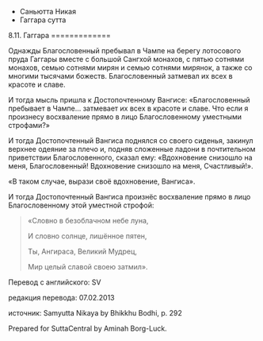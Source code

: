 









* Саньютта Никая
* Гаггара сутта


8\.11\. Гаггара
\=\=\=\=\=\=\=\=\=\=\=\=\=



Однажды Благословенный пребывал в Чампе на берегу лотосового пруда Гаггары вместе с большой Сангхой монахов, с пятью сотнями монахов, семью сотнями мирян и семью сотнями мирянок, а также со многими тысячами божеств\. Благословенный затмевал их всех в красоте и славе\.


И тогда мысль пришла к Достопочтенному Вангисе: «Благословенный пребывает в Чампе… затмевает их всех в красоте и славе\. Что если я произнесу восхваление прямо в лицо Благословенному уместными строфами?»


И тогда Достопочтенный Вангиса поднялся со своего сиденья, закинул верхнее одеяние за плечо и, подняв сложенные ладони в почтительном приветствии Благословенного, сказал ему: «Вдохновение снизошло на меня, Благословенный\! Вдохновение снизошло на меня, Счастливый\!»\.


«В таком случае, вырази своё вдохновение, Вангиса»\.


И тогда Достопочтенный Вангиса произнёс восхваление прямо в лицо Благословенному этой уместной строфой:



> «Словно в безоблачном небе луна,  
> 
> И словно солнце, лишённое пятен,  
> 
> Ты, Ангираса, Великий Мудрец,  
> 
> Мир целый славой своею затмил»\.



Перевод с английского: SV


редакция перевода: 07\.02\.2013


источник: Samyutta Nikaya by Bhikkhu Bodhi, p\. 292


Prepared for SuttaCentral by Aminah Borg\-Luck\.






